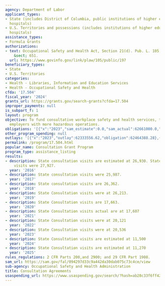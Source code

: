 ```yaml
---
agency: Department of Labor
applicant_types:
- State (includes District of Columbia, public institutions of higher education and
  hospitals)
- U.S. Territories and possessions (includes institutions of higher education and
  hospitals)
assistance_types:
- Formula Grants
authorizations:
- text: Occupational Safety and Health Act, Section 21(d). Pub. L. 105, 197. 29 U.S.C.
    &sect; 651.
  url: https://www.govinfo.gov/link/plaw/105/public/197
beneficiary_types:
- State
- U.S. Territories
categories:
- Health - Libraries, Information and Education Services
- Health - Occupational Safety and Health
cfda: '17.504'
fiscal_year: '2024'
grants_url: https://grants.gov/search-grants?cfda=17.504
improper_payments: null
is_subpart_f: 1
layout: program
objective: To fund consultative workplace safety and health services, targeting smaller
  employers with more hazardous operations.
obligations: '[{"x":"2023","sam_estimate":0.0,"sam_actual":62661000.0,"usa_spending_actual":62106432.59},{"x":"2024","sam_estimate":0.0,"sam_actual":60776000.0,"usa_spending_actual":60599388.28},{"x":"2025","sam_estimate":0.0,"sam_actual":63160000.0,"usa_spending_actual":42800655.13}]'
other_program_spending: null
outlays: '[{"x":"2023","outlay":62333556.62,"obligation":62464388.28},{"x":"2024","outlay":60530647.13,"obligation":60530647.13},{"x":"2025","outlay":26087823.43,"obligation":43046008.0}]'
permalink: /program/17.504.html
popular_name: Consultation Grant Program
program_type: assistance_listing
results:
- description: State consultation visits are estimated at 26,930. State consultation
    visits were 27,927.
  year: '2016'
- description: State consultation visits were 25,987.
  year: '2017'
- description: State consultation visits are 26,362.
  year: '2018'
- description: State Consultation visits were at 26,213.
  year: '2019'
- description: State Consultation visits are 17,663.
  year: '2020'
- description: State Consultation visits actual are at 17,607
  year: '2021'
- description: State Consultation visits were at 20,121
  year: '2022'
- description: State Consultation visits were at 20,536
  year: '2023'
- description: State Consultation visits are estimated at 11,500
  year: '2024'
- description: State Consultation visits are estimated at 11,270
  year: '2025'
rules_regulations: 2 CFR Parts 200,and 2900; and 29 CFR Part 1908.
sam_url: https://sam.gov/fal/094297d33c9a442da30dab075c73c4ce/view
sub-agency: Occupational Safety and Health Administration
title: Consultation Agreements
usaspending_url: https://www.usaspending.gov/search/?hash=ab28c33f6ff4258572508148c093de1d
---
```

